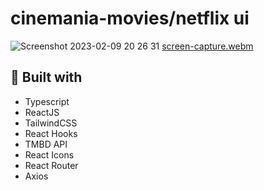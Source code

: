 # cinemania-movies/netflix ui
![Screenshot 2023-02-09 20 26 31](https://user-images.githubusercontent.com/107273888/217918647-c52b31f1-a7be-4edb-a1e2-d6eba1305442.png)
[screen-capture.webm](https://user-images.githubusercontent.com/107273888/217924543-cad13033-8c30-4259-9856-ea726dd1f445.webm)




## 🚀 Built with
- Typescript
- ReactJS
- TailwindCSS
- React Hooks
- TMBD API
- React Icons
- React Router
- Axios
